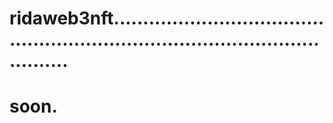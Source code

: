 # ridaweb3nft...................................................................................................
# soon.

